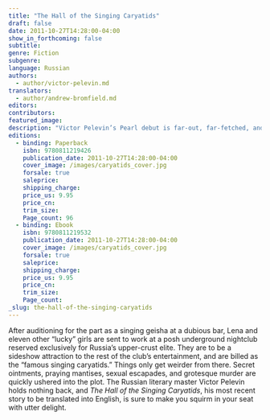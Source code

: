 ```yaml
---
title: "The Hall of the Singing Caryatids"
draft: false
date: 2011-10-27T14:28:00-04:00
show_in_forthcoming: false
subtitle:
genre: Fiction
subgenre:
language: Russian
authors:
  - author/victor-pelevin.md
translators:
  - author/andrew-bromfield.md
editors:
contributors:
featured_image:
description: "Victor Pelevin’s Pearl debut is far-out, far-fetched, and fiendishly funny. "
editions:
  - binding: Paperback
    isbn: 9780811219426
    publication_date: 2011-10-27T14:28:00-04:00
    cover_image: /images/caryatids_cover.jpg
    forsale: true
    saleprice:
    shipping_charge:
    price_us: 9.95
    price_cn:
    trim_size:
    Page_count: 96
  - binding: Ebook
    isbn: 9780811219532
    publication_date: 2011-10-27T14:28:00-04:00
    cover_image: /images/caryatids_cover.jpg
    forsale: true
    saleprice:
    shipping_charge:
    price_us: 9.95
    price_cn:
    trim_size:
    Page_count:
_slug: the-hall-of-the-singing-caryatids
---
```


After auditioning for the part as a singing geisha at a dubious bar, Lena and eleven other “lucky” girls are sent to work at a posh underground nightclub reserved exclusively for Russia’s upper-crust elite. They are to be a sideshow attraction to the rest of the club’s entertainment, and are billed as the “famous singing caryatids.” Things only get weirder from there. Secret ointments, praying mantises, sexual escapades, and grotesque murder are quickly ushered into the plot. The Russian literary master Victor Pelevin holds nothing back, and _The Hall of the Singing Caryatids_, his most recent story to be translated into English, is sure to make you squirm in your seat with utter delight.

